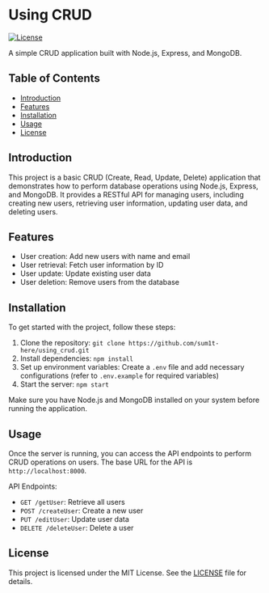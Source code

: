 # Using CRUD

[![License](https://img.shields.io/badge/license-MIT-blue.svg)](LICENSE)

A simple CRUD application built with Node.js, Express, and MongoDB.

## Table of Contents
- [Introduction](#introduction)
- [Features](#features)
- [Installation](#installation)
- [Usage](#usage)
- [License](#license)

## Introduction

This project is a basic CRUD (Create, Read, Update, Delete) application that demonstrates how to perform database operations using Node.js, Express, and MongoDB. It provides a RESTful API for managing users, including creating new users, retrieving user information, updating user data, and deleting users.

## Features

- User creation: Add new users with name and email
- User retrieval: Fetch user information by ID
- User update: Update existing user data
- User deletion: Remove users from the database

## Installation

To get started with the project, follow these steps:

1. Clone the repository: `git clone https://github.com/sum1t-here/using_crud.git`
2. Install dependencies: `npm install`
3. Set up environment variables: Create a `.env` file and add necessary configurations (refer to `.env.example` for required variables)
4. Start the server: `npm start`

Make sure you have Node.js and MongoDB installed on your system before running the application.

## Usage

Once the server is running, you can access the API endpoints to perform CRUD operations on users. The base URL for the API is `http://localhost:8000`.

API Endpoints:

- `GET /getUser`: Retrieve all users
- `POST /createUser`: Create a new user
- `PUT /editUser`: Update user data
- `DELETE /deleteUser`: Delete a user

## License

This project is licensed under the MIT License. See the [LICENSE](LICENSE) file for details.

